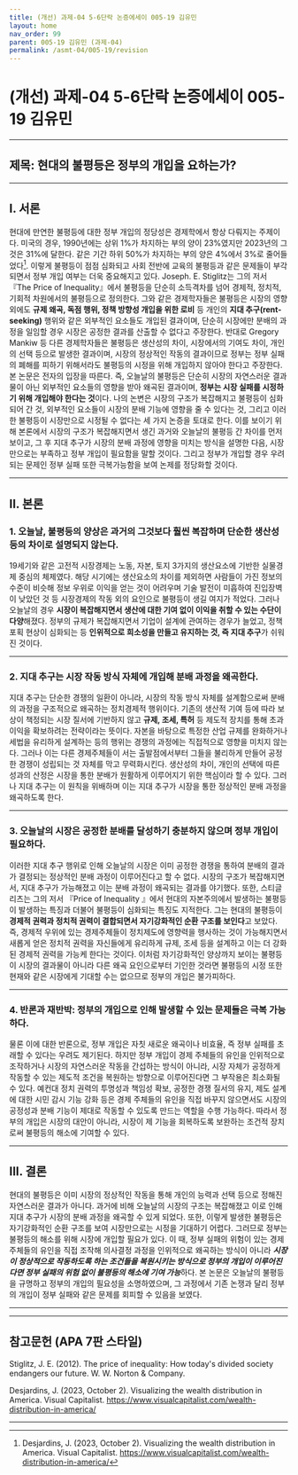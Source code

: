 ```yaml
---
title: (개선) 과제-04 5-6단락 논증에세이 005-19 김유민
layout: home
nav_order: 99
parent: 005-19 김유민 (과제-04)
permalink: /asmt-04/005-19/revision
---
```


# (개선) 과제-04 5-6단락 논증에세이 005-19 김유민 

---

## 제목: 현대의 불평등은 정부의 개입을 요하는가?

---

## I. 서론

 현대에 만연한 불평등에 대한 정부 개입의 정당성은 경제학에서 항상 다뤄지는 주제이다. 미국의 경우, 1990년에는 상위 1%가 차지하는 부의 양이 23%였지만 2023년의 그것은 31%에 달한다. 같은 기간 하위 50%가 차지하는 부의 양은 4%에서 3%로 줄어들었다[^1]. 이렇게 불평등이 점점 심화되고 사회 전반에 교육의 불평등과 같은 문제들이 부각되면서 정부 개입 여부는 더욱 중요해지고 있다. Joseph. E. Stiglitz는 그의 저서 『The Price of Inequality』에서 불평등을 단순히 소득격차를 넘어 경제적, 정치적, 기회적 차원에서의 불평등으로 정의한다. 그와 같은 경제학자들은 불평등은 시장의 영향 외에도 **규제 왜곡, 독점 행위, 정책 방향성 개입을 위한 로비** 등 개인의 **지대 추구(rent-seeking)** 행위와 같은 외부적인 요소들도 개입된 결과이며, 단순히 시장에만 분배의 과정을 일임할 경우 시장은 공정한 결과를 산출할 수 없다고 주장한다. 반대로 Gregory Mankiw 등 다른 경제학자들은 불평등은 생산성의 차이, 시장에서의 기여도 차이, 개인의 선택 등으로 발생한 결과이며, 시장의 정상적인 작동의 결과이므로 정부는 정부 실패의 폐해를 피하기 위해서라도 불평등의 시정을 위해 개입하지 않아야 한다고 주장한다.  본 논문은 전자의 입장을 따른다. 즉, 오늘날의 불평등은 단순히 시장의 자연스러운 결과물이 아닌 외부적인 요소들의 영향을 받아 왜곡된 결과이며, **정부는 시장 실패를 시정하기 위해 개입해야 한다는 것**이다. 나의 논변은 시장의 구조가 복잡해지고 불평등이 심화되어 간 것, 외부적인 요소들이 시장의 분배 기능에 영향을 줄 수 있다는 것, 그리고 이러한 불평등이 시장만으로 시정될 수 없다는 세 가지 논증을 토대로 한다. 이를 보이기 위해 본론에서 시장의 구조가 복잡해지면서 생긴 과거와 오늘날의 불평등 간 차이를 먼저 보이고, 그 후 지대 추구가 시장의 분배 과정에 영향을 미치는 방식을 설명한 다음, 시장만으로는 부족하고 정부 개입이 필요함을 말할 것이다. 그리고 정부가 개입할 경우 우려되는 문제인 정부 실패 또한 극복가능함을 보여 논제를 정당화할 것이다.

---

## II. 본론

### 1. 오늘날, 불평등의 양상은 과거의 그것보다 훨씬 복잡하며 단순한 생산성 등의 차이로 설명되지 않는다.

 19세기와 같은 고전적 시장경제는 노동, 자본, 토지 3가지의 생산요소에 기반한 실물경제 중심의 체제였다. 해당 시기에는 생산요소의 차이를 제외하면 사람들이 가진 정보의 수준이 비슷해 정보 우위로 이익을 얻는 것이 어려우며 기술 발전이 미흡하여 진입장벽이 낮았던 것 등 시장경제의 작동 외의 요인으로 불평등이 생길 여지가 적었다. 그러나 오늘날의 경우 **시장이 복잡해지면서 생산에 대한 기여 없이 이익을 취할 수 있는 수단이 다양**해졌다. 정부의 규제가 복잡해지면서 기업이 설계에 관여하는 경우가 늘었고, 정책 포획 현상이 심화되는 등 **인위적으로 희소성을 만들고 유지하는 것, 즉 지대 추구**가 쉬워진 것이다.

---

### 2. 지대 추구는 시장 작동 방식 자체에 개입해 분배 과정을 왜곡한다.

 지대 추구는 단순한 경쟁의 일환이 아니라, 시장의 작동 방식 자체를 설계함으로써 분배의 과정을 구조적으로 왜곡하는 정치경제적 행위이다. 기존의 생산적 기여 등에 따라 보상이 책정되는 시장 질서에 기반하지 않고 **규제, 조세, 특허** 등 제도적 장치를 통해 초과이익을 확보하려는 전략이라는 뜻이다. 자본을 바탕으로 특정한 산업 규제를 완화하거나 세법을 유리하게 설계하는 등의 행위는 경쟁의 과정에는 직접적으로 영향을 미치지 않는다. 그러나 이는 다른 경제주체들이 서는 출발점에서부터 그들을 불리하게 만들어 공정한 경쟁이 성립되는 것 자체를 막고 무력화시킨다. 생산성의 차이, 개인의 선택에 따른 성과의 산정은 시장을 통한 분배가 원활하게 이루어지기 위한 핵심이라 할 수 있다. 그러나 지대 추구는 이 원칙을 위배하며 이는 지대 추구가 시장을 통한 정상적인 분배 과정을 왜곡하도록 한다.

---

### 3. 오늘날의 시장은 공정한 분배를 달성하기 충분하지 않으며 정부 개입이 필요하다.

 이러한 지대 추구 행위로 인해 오늘날의 시장은 이미 공정한 경쟁을 통하여 분배의 결과가 결정되는 정상적인 분배 과정이 이루어진다고 할 수 없다. 시장의 구조가 복잡해지면서, 지대 추구가 가능해졌고 이는 분배 과정이 왜곡되는 결과를 야기했다. 또한, 스티글리츠는 그의 저서 『Price of Inequality 』에서 현대의 자본주의에서 발생하는 불평등이 발생하는 특징과 더불어 불평등이 심화되는 특징도 지적한다. 그는 현대의 불평등이 **경제적 권력과 정치적 권력이 결합되면서 자기강화적인 순환 구조를 보인다**고 보았다. 즉,  경제적 우위에 있는 경제주체들이 정치제도에 영향력을 행사하는 것이 가능해지면서 새롭게 얻은 정치적 권력을 자신들에게 유리하게 규제, 조세 등을 설계하고 이는 더 강화된 경제적 권력을 가능케 한다는 것이다. 이처럼 자기강화적인 양상까지 보이는 불평등이 시장의 결과물이 아니라 다른 왜곡 요인으로부터 기인한 것라면 불평등의 시정 또한 현재와 같은 시장에게 기대할 수는 없으므로 정부의 개입은 불가피하다. 

  ---

### 4. 반론과 재반박: 정부의 개입으로 인해 발생할 수 있는 문제들은 극복 가능하다.

  물론 이에 대한 반론으로, 정부 개입은 자칫 새로운 왜곡이나 비효율, 즉 정부 실패를 초래할 수 있다는 우려도 제기된다. 하지만 정부 개입이 경제 주체들의 유인을 인위적으로 조작하거나 시장의 자연스러운 작동을 간섭하는 방식이 아니라, 시장 자체가 공정하게 작동할 수 있는 제도적 조건을 복원하는 방향으로 이루어진다면 그 부작용은 최소화될 수 있다. 예컨대 정치 권력의 투명성과 책임성 확보, 공정한 경쟁 질서의 유지, 제도 설계에 대한 시민 감시 기능 강화 등은 경제 주체들의 유인을 직접 바꾸지 않으면서도 시장의 공정성과 분배 기능이 제대로 작동할 수 있도록 만드는 역할을 수행 가능하다. 따라서 정부의 개입은 시장의 대안이 아니라, 시장이 제 기능을 회복하도록 보완하는 조건적 장치로써 불평등의 해소에 기여할 수 있다.

---

## III. 결론 

현대의 불평등은 이미 시장의 정상적인 작동을 통해 개인의 능력과 선택 등으로 정해진 자연스러운 결과가 아니다. 과거에 비해 오늘날의 시장의 구조는 복잡해졌고 이로 인해 지대 추구가 시장의 분배 과정을 왜곡할 수 있게 되었다. 또한, 이렇게 발생한 불평등은 자기강화적인 순환 구조를 보여 시장만으로는 시정을 기대하기 어렵다. 그러므로 정부는 불평등의 해소를 위해 시장에 개입할 필요가 있다. 이 때, 정부 실패의 위험이 있는 경제 주체들의 유인을 직접 조작해 의사결정 과정을 인위적으로 왜곡하는 방식이 아니라 ***시장이 정상적으로 작동하도록 하는 조건들을 복원시키는 방식으로 정부의 개입이 이루어진다면 정부 실패의 위험 없이 불평등의 해소에 기여 가능***하다. 본 논문은 오늘날의 불평등을 규명하고 정부의 개입의 필요성을 소명하였으며, 그 과정에서 기존 논쟁과 달리 정부의 개입이 정부 실패와 같은 문제를 회피할 수 있음을 보였다.

---

[^1]: Desjardins, J. (2023, October 2). Visualizing the wealth distribution in America. Visual Capitalist. https://www.visualcapitalist.com/wealth-distribution-in-america/

---

## 참고문헌 (APA 7판 스타일)

Stiglitz, J. E. (2012). The price of inequality: How today's divided society endangers our future. W. W. Norton & Company.

Desjardins, J. (2023, October 2). Visualizing the wealth distribution in America. Visual Capitalist. https://www.visualcapitalist.com/wealth-distribution-in-america/

---